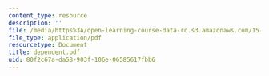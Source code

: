 ```yaml
---
content_type: resource
description: ''
file: /media/https%3A/open-learning-course-data-rc.s3.amazonaws.com/15-667-negotiation-and-conflict-management-spring-2001/80f2c67ada58903f106e06585617fbb6_dependent.pdf
file_type: application/pdf
resourcetype: Document
title: dependent.pdf
uid: 80f2c67a-da58-903f-106e-06585617fbb6
---
```


